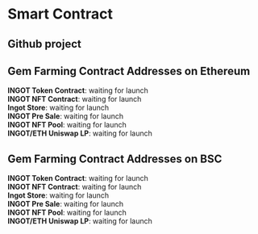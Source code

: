 # Smart Contract

## Github project



## Gem Farming Contract Addresses on Ethereum

**INGOT Token Contract**: waiting for launch  
**INGOT NFT Contract**: waiting for launch  
**Ingot Store**: waiting for launch  
**INGOT Pre Sale**: waiting for launch  
**INGOT NFT Pool**: waiting for launch  
**INGOT/ETH Uniswap LP**: waiting for launch

## Gem Farming Contract Addresses on BSC

**INGOT Token Contract**: waiting for launch  
**INGOT NFT Contract**: waiting for launch  
**Ingot Store**: waiting for launch  
**INGOT Pre Sale**: waiting for launch  
**INGOT NFT Pool**: waiting for launch  
**INGOT/ETH Uniswap LP**: waiting for launch

